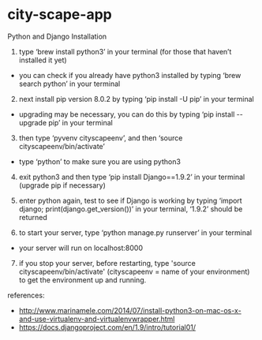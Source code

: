 # city-scape-app

Python and Django Installation

1. type ‘brew install python3’ in your terminal (for those that haven’t installed it yet)
  - you can check if you already have python3 installed by typing ‘brew search python’ in your terminal

2. next install pip version 8.0.2 by typing ‘pip install -U pip’ in your terminal
  - upgrading may be necessary, you can do this by typing ‘pip install --upgrade pip’ in your terminal

3. then type ‘pyvenv cityscapeenv’, and then ‘source cityscapeenv/bin/activate’
  - type ‘python’ to make sure you are using python3

4. exit python3 and then type ‘pip install Django==1.9.2’ in your terminal (upgrade pip if necessary)

5. enter python again, test to see if Django is working by typing ‘import django; print(django.get_version())’ in your terminal, ‘1.9.2’ should be returned

6. to start your server, type ‘python manage.py runserver’ in your terminal
  - your server will run on localhost:8000

7. if you stop your server, before restarting, type 'source cityscapeenv/bin/activate' (cityscapeenv = name of your environment) to get the environment up and running.

references:
  - http://www.marinamele.com/2014/07/install-python3-on-mac-os-x-and-use-virtualenv-and-virtualenvwrapper.html
  - https://docs.djangoproject.com/en/1.9/intro/tutorial01/
